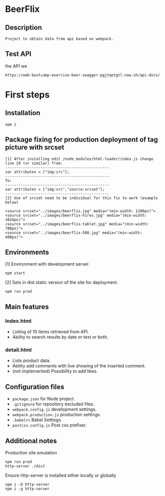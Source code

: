 # BeerFlix

## Description

```
Project to obtain data from api based on webpack.
```

## Test API

the API we 

```
https://web-bootcamp-exercise-beer-swagger-pgjtqotgtl.now.sh/api-docs/
```

# First steps
## Installation
```
npm i 
```
## Package fixing for production deployment of tag picture with srcset
```
[1] After installing edit /node_modules/html-loader/index.js change line 29 (or similar) from:
-----------------------------------------------
var attributes = ["img:src"];
-----------------------------------------------
To:
-----------------------------------------------
var attributes = ["img:src","source:srcset"];
-----------------------------------------------
[2] Use of srcset need to be individual for this fix to work (example below)

<source srcset="../images/beerflix.jpg" media="(min-width: 1280px)">
<source srcset="../images/beerflix-hires.jpg" media="(min-width: 1024px)">
<source srcset="../images/beerflix-tablet.jpg" media="(min-width: 780px)">
<source srcset="../images/beerflix-500.jpg" media="(min-width: 480px)">
```
## Environments
[1] Environment with development server.
```
npm start
```
[2] Sets in dist static version of the site for deployment.
```
npm run prod
```
## Main features
### Index.html

- Listing of 10 items retrieved from API.
- Ability to search results by date or text or both.

### detail.html

- Lists product data.
- Ability add comments with live showing of the inserted comment.
- (not implemented) Possibility to add likes.

## Configuration files

- `package.json` for Node project.
- `.gitignore` for repository excluded files.
- `webpack.config.js` development settings.
- `webpack.production.js` production settings.
- `.babelrc` Babel Settings.
- `postcss.config.js` Post css prefixer.

## Additional notes
Production site emulation 
```
npm run prod
http-server ./dist
```
Ensure http-server is installed either locally or globally
```
npm i -D http-server
npm i -g http-server
```